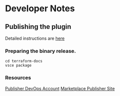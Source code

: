 # Developer Notes

## Publishing the plugin

Detailed instructions are [here](https://code.visualstudio.com/api/working-with-extensions/publishing-extension)

### Preparing the binary release.

```
cd terraform-docs
vsce package
```

### Resources

[Publisher DevOps Account](https://dev.azure.com/derekashmore/VsCode-Extensions)
[Marketplace Publisher Site](https://marketplace.visualstudio.com/manage/publishers/derekcashmore)